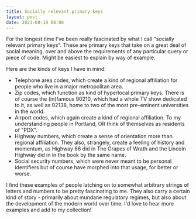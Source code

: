 ```yaml
---
title: Socially relevant primary keys
layout: post 
date: 2023-08-10 08:00
---
```


For the longest time I've been really fascinated by what I call "socially relevant primary keys". These are primary keys that take on a great deal of social meaning, over and above the requirements of any particular query or piece of code. Might be easiest to explain by way of example.

<!--more-->

Here are the kinds of keys I have in mind:

* Telephone area codes, which create a kind of regional affiliation for people who live in a major metropolitan area.
* Zip codes, which function as kind of hyperlocal primary keys. There is of course the (in)famous 90210, which had a whole TV show dedicated to it, as well as 02138, home to two of the most pre-eminent universities in the world.
* Airport codes, which again create a kind of regional affiliation. To my understanding people in Portland, OR think of themselves as residents of "PDX".
* Highway numbers, which create a sense of orientation more than regional affiliation. They also, strangely, create a feeling of history and momentum, as Highway 66 did in The Grapes of Wrath and the Lincoln Highway did in in the book by the same name.
* Social security numbers, which were never meant to be personal identifiers but of course have morphed into that usage, for better or worse.

I find these examples of people latching on to somewhat arbitrary strings of letters and numbers to be pretty fascinating to me. They also carry a certain kind of story - primarily about mundane regulatory regimes, but also about the development of the modern world over time. I'd love to hear more examples and add to my collection!